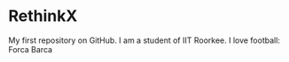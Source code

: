 # RethinkX
My first repository on GitHub.
I am a student of IIT Roorkee.
I love football: Forca Barca
